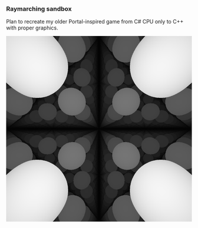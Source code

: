 ### Raymarching sandbox 

Plan to recreate my older Portal-inspired game from C# CPU only to C++ with
proper graphics.

![img](./test1/pics/rm1.png)
